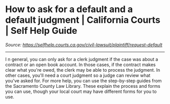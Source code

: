 # How to ask for a default and a default judgment | California Courts | Self Help Guide

_Source: https://selfhelp.courts.ca.gov/civil-lawsuit/plaintiff/request-default_

---

I
n general, you can only ask for a clerk judgment if the case was about a contract or an open book account. In those cases, if the contract makes clear what you're owed, the clerk may be able to process the judgment. In other cases, you'll need a court judgment so a judge can review what you've asked for.
For more help, you can use the step-by-step guides from the Sacramento County Law Library.
These explain the process and forms you can use, though your local court may have different forms for you to use.